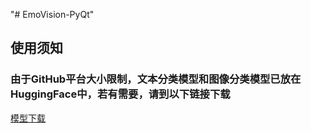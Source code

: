 "# EmoVision-PyQt" 
## 使用须知
### 由于GitHub平台大小限制，文本分类模型和图像分类模型已放在HuggingFace中，若有需要，请到以下链接下载
[模型下载](https://huggingface.co/rrealGabe/EmoVision_model)
